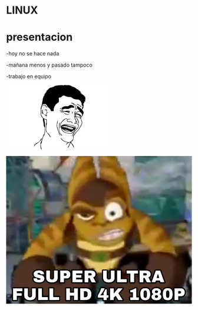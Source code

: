 # LINUX
# presentacion

-hoy no se hace nada 

-mañana menos y pasado tampoco

-trabajo en equipo 

![imagen](images.png?raw=true)

![imagen](super.png?raw=true)


